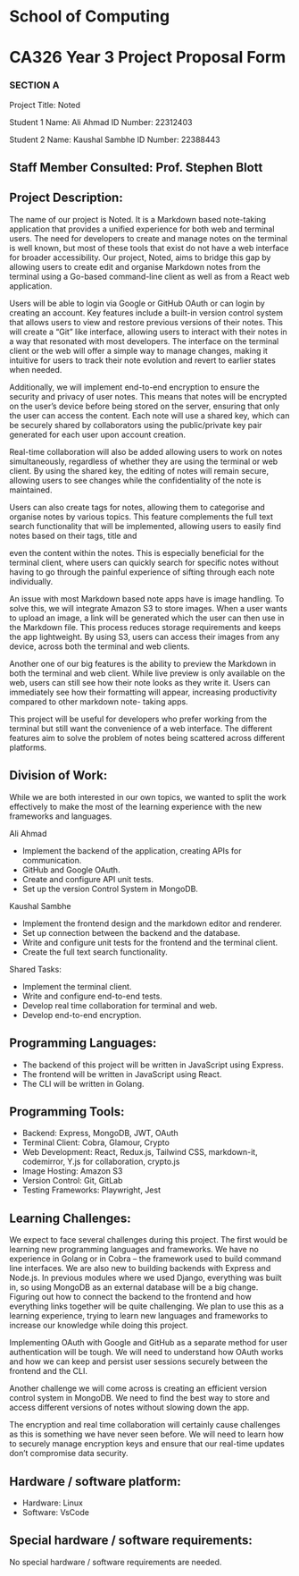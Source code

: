 # School of Computing

# CA326 Year 3 Project Proposal Form

### SECTION A

Project Title: Noted

Student 1 Name: Ali Ahmad ID Number: 22312403

Student 2 Name: Kaushal Sambhe ID Number: 22388443

## Staff Member Consulted: Prof. Stephen Blott

## Project Description:

The name of our project is Noted. It is a Markdown based note-taking application
that provides a unified experience for both web and terminal users. The need for
developers to create and manage notes on the terminal is well known, but most of
these tools that exist do not have a web interface for broader accessibility. Our
project, Noted, aims to bridge this gap by allowing users to create edit and organise
Markdown notes from the terminal using a Go-based command-line client as well as
from a React web application.

Users will be able to login via Google or GitHub OAuth or can login by creating an
account. Key features include a built-in version control system that allows users to
view and restore previous versions of their notes. This will create a “Git” like
interface, allowing users to interact with their notes in a way that resonated with most
developers. The interface on the terminal client or the web will offer a simple way to
manage changes, making it intuitive for users to track their note evolution and revert
to earlier states when needed.

Additionally, we will implement end-to-end encryption to ensure the security and
privacy of user notes. This means that notes will be encrypted on the user’s device
before being stored on the server, ensuring that only the user can access the
content. Each note will use a shared key, which can be securely shared by
collaborators using the public/private key pair generated for each user upon account
creation.

Real-time collaboration will also be added allowing users to work on notes
simultaneously, regardless of whether they are using the terminal or web client. By
using the shared key, the editing of notes will remain secure, allowing users to see
changes while the confidentiality of the note is maintained.

Users can also create tags for notes, allowing them to categorise and organise notes
by various topics. This feature complements the full text search functionality that will
be implemented, allowing users to easily find notes based on their tags, title and


even the content within the notes. This is especially beneficial for the terminal client,
where users can quickly search for specific notes without having to go through the
painful experience of sifting through each note individually.

An issue with most Markdown based note apps have is image handling. To solve
this, we will integrate Amazon S3 to store images. When a user wants to upload an
image, a link will be generated which the user can then use in the Markdown file.
This process reduces storage requirements and keeps the app lightweight. By using
S3, users can access their images from any device, across both the terminal and
web clients.

Another one of our big features is the ability to preview the Markdown in both the
terminal and web client. While live preview is only available on the web, users can
still see how their note looks as they write it. Users can immediately see how their
formatting will appear, increasing productivity compared to other markdown note-
taking apps.

This project will be useful for developers who prefer working from the terminal but
still want the convenience of a web interface. The different features aim to solve the
problem of notes being scattered across different platforms.

## Division of Work:

While we are both interested in our own topics, we wanted to split the work
effectively to make the most of the learning experience with the new frameworks and
languages.

Ali Ahmad

- Implement the backend of the application, creating APIs for communication.
- GitHub and Google OAuth.
- Create and configure API unit tests.
- Set up the version Control System in MongoDB.

Kaushal Sambhe

- Implement the frontend design and the markdown editor and renderer.
- Set up connection between the backend and the database.
- Write and configure unit tests for the frontend and the terminal client.
- Create the full text search functionality.

Shared Tasks:

- Implement the terminal client.
- Write and configure end-to-end tests.
- Develop real time collaboration for terminal and web.
- Develop end-to-end encryption.


## Programming Languages:

- The backend of this project will be written in JavaScript using Express.
- The frontend will be written in JavaScript using React.
- The CLI will be written in Golang.

## Programming Tools:

- Backend: Express, MongoDB, JWT, OAuth
- Terminal Client: Cobra, Glamour, Crypto
- Web Development: React, Redux.js, Tailwind CSS, markdown-it, codemirror,
    Y.js for collaboration, crypto.js
- Image Hosting: Amazon S3
- Version Control: Git, GitLab
- Testing Frameworks: Playwright, Jest

## Learning Challenges:

We expect to face several challenges during this project. The first would be learning
new programming languages and frameworks. We have no experience in Golang or
in Cobra – the framework used to build command line interfaces. We are also new to
building backends with Express and Node.js. In previous modules where we used
Django, everything was built in, so using MongoDB as an external database will be a
big change. Figuring out how to connect the backend to the frontend and how
everything links together will be quite challenging. We plan to use this as a learning
experience, trying to learn new languages and frameworks to increase our
knowledge while doing this project.

Implementing OAuth with Google and GitHub as a separate method for user
authentication will be tough. We will need to understand how OAuth works and how
we can keep and persist user sessions securely between the frontend and the CLI.

Another challenge we will come across is creating an efficient version control system
in MongoDB. We need to find the best way to store and access different versions of
notes without slowing down the app.

The encryption and real time collaboration will certainly cause challenges as this is
something we have never seen before. We will need to learn how to securely
manage encryption keys and ensure that our real-time updates don’t compromise
data security.


## Hardware / software platform:

- Hardware: Linux
- Software: VsCode

## Special hardware / software requirements:

No special hardware / software requirements are needed.



